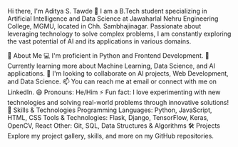 Hi there, I'm Aditya S. Tawde 👋
I am a B.Tech student specializing in Artificial Intelligence and Data Science at Jawaharlal Nehru Engineering College, MGMU, located in Chh. Sambhajinagar. Passionate about leveraging technology to solve complex problems, I am constantly exploring the vast potential of AI and its applications in various domains.

🚀 About Me
💻 I'm proficient in Python and Frontend Development.
🌱 Currently learning more about Machine Learning, Data Science, and AI applications.
🤝 I'm looking to collaborate on AI projects, Web Development, and Data Science.
📫 You can reach me at email or connect with me on LinkedIn.
😄 Pronouns: He/Him
⚡ Fun fact: I love experimenting with new technologies and solving real-world problems through innovative solutions!
🔧 Skills & Technologies
Programming Languages: Python, JavaScript, HTML, CSS
Tools & Technologies: Flask, Django, TensorFlow, Keras, OpenCV, React
Other: Git, SQL, Data Structures & Algorithms
🛠️ Projects
Explore my project gallery, skills, and more on my GitHub repositories.

<!--- adityatawde9699/adityatawde9699 is a ✨ special ✨ repository because its `README.md` (this file) appears on your GitHub profile. You can click the Preview link to take a look at your changes. --->
